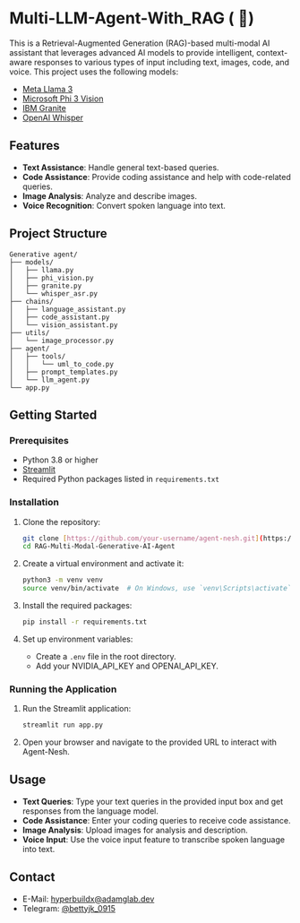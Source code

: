 # Multi-LLM-Agent-With_RAG ( 🤖)

This is a Retrieval-Augmented Generation (RAG)-based multi-modal AI assistant that leverages advanced AI models to provide intelligent, context-aware responses to various types of input including text, images, code, and voice. This project uses the following models:

- [Meta Llama 3](https://build.nvidia.com/explore/discover#llama3-70b)
- [Microsoft Phi 3 Vision](https://build.nvidia.com/microsoft/phi-3-vision-128k-instruct)
- [IBM Granite](https://build.nvidia.com/explore/discover#granite-34b-code-instruct)
- [OpenAI Whisper](https://openai.com/research/whisper/)

## Features

- **Text Assistance**: Handle general text-based queries.
- **Code Assistance**: Provide coding assistance and help with code-related queries.
- **Image Analysis**: Analyze and describe images.
- **Voice Recognition**: Convert spoken language into text.

## Project Structure

```
Generative agent/
├── models/
│   ├── llama.py
│   ├── phi_vision.py
│   ├── granite.py
│   └── whisper_asr.py
├── chains/
│   ├── language_assistant.py
│   ├── code_assistant.py
│   └── vision_assistant.py
├── utils/
│   └── image_processor.py
├── agent/
│   ├── tools/
│   │   └── uml_to_code.py
│   ├── prompt_templates.py
│   └── llm_agent.py
└── app.py
```

## Getting Started

### Prerequisites

- Python 3.8 or higher
- [Streamlit](https://streamlit.io/)
- Required Python packages listed in `requirements.txt`

### Installation

1. Clone the repository:
    ```sh
    git clone [https://github.com/your-username/agent-nesh.git](https://github.com/ganeshnehru/RAG-Multi-Modal-Generative-AI-Agent.git)
    cd RAG-Multi-Modal-Generative-AI-Agent
    ```

2. Create a virtual environment and activate it:
    ```sh
    python3 -m venv venv
    source venv/bin/activate  # On Windows, use `venv\Scripts\activate`
    ```

3. Install the required packages:
    ```sh
    pip install -r requirements.txt
    ```

4. Set up environment variables:
    - Create a `.env` file in the root directory.
    - Add your NVIDIA_API_KEY and OPENAI_API_KEY.

### Running the Application

1. Run the Streamlit application:
    ```sh
    streamlit run app.py
    ```

2. Open your browser and navigate to the provided URL to interact with Agent-Nesh.

## Usage

- **Text Queries**: Type your text queries in the provided input box and get responses from the language model.
- **Code Assistance**: Enter your coding queries to receive code assistance.
- **Image Analysis**: Upload images for analysis and description.
- **Voice Input**: Use the voice input feature to transcribe spoken language into text.


## Contact
- E-Mail: hyperbuildx@adamglab.dev
- Telegram: [@bettyjk_0915](https://t.me/bettyjk_0915)

